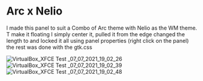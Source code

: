 # Arc x Nelio 

I made this panel to suit a Combo of Arc theme with Nelio as the WM theme. T make it floating I simply center it, pulled it from the edge changed the length to and locked it all using panel properties (right click on the panel) the rest was done with the gtk.css 

![VirtualBox_XFCE Test _07_07_2021_19_02_26](https://user-images.githubusercontent.com/86624561/124803741-c8454b80-df59-11eb-8296-54d175783510.png)
![VirtualBox_XFCE Test _07_07_2021_19_02_39](https://user-images.githubusercontent.com/86624561/124803750-ca0f0f00-df59-11eb-92e8-276534ca6236.png)
![VirtualBox_XFCE Test _07_07_2021_19_02_48](https://user-images.githubusercontent.com/86624561/124803759-cbd8d280-df59-11eb-85da-e7ca3d6688ae.png)

